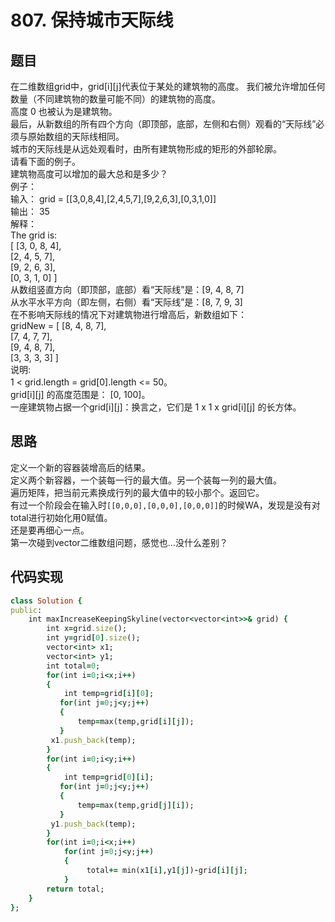 # 807. 保持城市天际线
## 题目
在二维数组grid中，grid[i][j]代表位于某处的建筑物的高度。 我们被允许增加任何数量（不同建筑物的数量可能不同）的建筑物的高度。   
高度 0 也被认为是建筑物。   
最后，从新数组的所有四个方向（即顶部，底部，左侧和右侧）观看的“天际线”必须与原始数组的天际线相同。   
城市的天际线是从远处观看时，由所有建筑物形成的矩形的外部轮廓。    
请看下面的例子。   
建筑物高度可以增加的最大总和是多少？   
例子：      
输入： grid = [[3,0,8,4],[2,4,5,7],[9,2,6,3],[0,3,1,0]]      
输出： 35      
解释：       
The grid is:     
[ [3, 0, 8, 4],     
  [2, 4, 5, 7],     
  [9, 2, 6, 3],      
  [0, 3, 1, 0] ]       
从数组竖直方向（即顶部，底部）看“天际线”是：[9, 4, 8, 7]    
从水平水平方向（即左侧，右侧）看“天际线”是：[8, 7, 9, 3]           
在不影响天际线的情况下对建筑物进行增高后，新数组如下：        
gridNew = [ [8, 4, 8, 7],      
            [7, 4, 7, 7],      
            [9, 4, 8, 7],        
            [3, 3, 3, 3] ]    
说明:     
1 < grid.length = grid[0].length <= 50。      
 grid[i][j] 的高度范围是： [0, 100]。    
一座建筑物占据一个grid[i][j]：换言之，它们是 1 x 1 x grid[i][j] 的长方体。          
## 思路
定义一个新的容器装增高后的结果。      
定义两个新容器，一个装每一行的最大值。另一个装每一列的最大值。     
遍历矩阵，把当前元素换成行列的最大值中的较小那个。返回它。     
有过一个阶段会在输入时`[[0,0,0],[0,0,0],[0,0,0]]`的时候WA，发现是没有对total进行初始化用0赋值。    
还是要再细心一点。    
第一次碰到vector二维数组问题，感觉也…没什么差别？       
## 代码实现
```ruby
class Solution {
public:
    int maxIncreaseKeepingSkyline(vector<vector<int>>& grid) {
        int x=grid.size();
        int y=grid[0].size();
        vector<int> x1;
        vector<int> y1;
        int total=0;
        for(int i=0;i<x;i++)
        {
            int temp=grid[i][0];
           for(int j=0;j<y;j++)
           {
               temp=max(temp,grid[i][j]);
           }
         x1.push_back(temp);
        }
        for(int i=0;i<y;i++)
        {
            int temp=grid[0][i];
           for(int j=0;j<y;j++)
           {
               temp=max(temp,grid[j][i]);
           }
         y1.push_back(temp);
        }
        for(int i=0;i<x;i++)
            for(int j=0;j<y;j++)
            {
                 total+= min(x1[i],y1[j])-grid[i][j];  
            }
        return total;
    }
};
```

